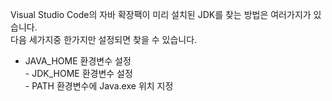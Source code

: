 
Visual Studio Code의 자바 확장팩이 미리 설치된 JDK를 찾는 방법은 여러가지가 있습니다.   
다음 세가지중 한가지만 설정되면 찾을 수 있습니다. 
- JAVA_HOME 환경변수 설정   
- JDK_HOME 환경변수 설정   
- PATH 환경변수에 Java.exe 위치 지정   




